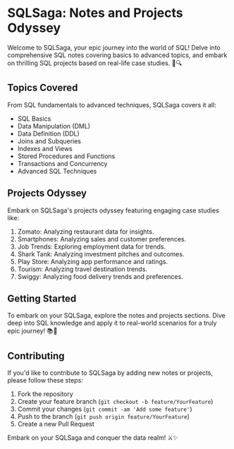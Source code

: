 # SQLSaga: Notes and Projects Odyssey

Welcome to SQLSaga, your epic journey into the world of SQL! Delve into comprehensive SQL notes covering basics to advanced topics, and embark on thrilling SQL projects based on real-life case studies. 🚀🔍

## Topics Covered

From SQL fundamentals to advanced techniques, SQLSaga covers it all:
- SQL Basics
- Data Manipulation (DML)
- Data Definition (DDL)
- Joins and Subqueries
- Indexes and Views
- Stored Procedures and Functions
- Transactions and Concurrency
- Advanced SQL Techniques

## Projects Odyssey

Embark on SQLSaga's projects odyssey featuring engaging case studies like:
1. Zomato: Analyzing restaurant data for insights.
2. Smartphones: Analyzing sales and customer preferences.
3. Job Trends: Exploring employment data for trends.
4. Shark Tank: Analyzing investment pitches and outcomes.
5. Play Store: Analyzing app performance and ratings.
6. Tourism: Analyzing travel destination trends.
7. Swiggy: Analyzing food delivery trends and preferences.

## Getting Started

To embark on your SQLSaga, explore the notes and projects sections. Dive deep into SQL knowledge and apply it to real-world scenarios for a truly epic journey! 📚🌟

## Contributing

If you'd like to contribute to SQLSaga by adding new notes or projects, please follow these steps:
1. Fork the repository
2. Create your feature branch (`git checkout -b feature/YourFeature`)
3. Commit your changes (`git commit -am 'Add some feature'`)
4. Push to the branch (`git push origin feature/YourFeature`)
5. Create a new Pull Request


Embark on your SQLSaga and conquer the data realm! ⚔️✨
